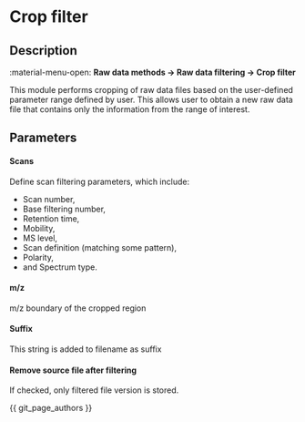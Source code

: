 # **Crop filter**

## **Description**

:material-menu-open: **Raw data methods → Raw data filtering → Crop filter**

This module performs cropping of raw data files based on the user-defined parameter range defined by user. This allows user to obtain a new raw data file that contains only the information from the range of interest.

## **Parameters**

#### **Scans**

Define scan filtering parameters, which include:

- Scan number,
- Base filtering number,
- Retention time,
- Mobility,
- MS level,
- Scan definition (matching some pattern),
- Polarity,
- and Spectrum type.

#### **m/z**

m/z boundary of the cropped region

#### **Suffix**

This string is added to filename as suffix

#### **Remove source file after filtering**

If checked, only filtered file version is stored.

{{ git_page_authors }}



